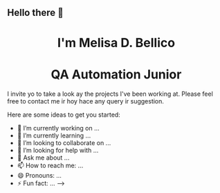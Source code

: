 ## Hello there 👋

<h1 align=Center> I'm Melisa D. Bellico</h1>
<h1 align=Center> QA Automation Junior </h1>

I invite yo to take a look ay the projects I've been working at.
Please feel free to contact me ir hoy hace any query ir suggestion. 

Here are some ideas to get you started:

- 🔭 I’m currently working on ...
- 🌱 I’m currently learning ...
- 👯 I’m looking to collaborate on ...
- 🤔 I’m looking for help with ...
- 💬 Ask me about ...
- 📫 How to reach me: ...
- 😄 Pronouns: ...
- ⚡ Fun fact: ...
-->
